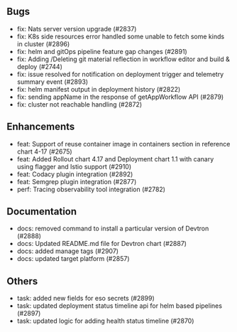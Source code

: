 ## Bugs
- fix: Nats server version upgrade (#2837)
- fix: K8s side resources error handled some unable to fetch some kinds in cluster (#2896)
- fix: helm and gitOps pipeline feature gap changes (#2891)
- fix: Adding /Deleting git material reflection in workflow editor and build & deploy (#2744)
- fix: issue resolved for notification on deployment trigger and telemetry summary event (#2893)
- fix: helm manifest output in deployment history (#2822)
- fix: sending appName in the response of getAppWorkflow API (#2879)
- fix: cluster not reachable handling (#2872)
## Enhancements
- feat: Support of reuse container image in containers section in reference chart 4-17 (#2675)
- feat: Added Rollout chart 4.17 and Deployment chart 1.1 with canary using flagger and Istio support (#2910)
- feat: Codacy plugin integration (#2892)
- feat: Semgrep plugin integration (#2877)
- perf: Tracing observability tool integration (#2782)
## Documentation
- docs: removed command to install a particular version of Devtron (#2888)
- docs: Updated README.md file for Devtron chart (#2887)
- docs: added manage tags (#2907)
- docs: updated target platform (#2857)
## Others
- task: added new fields for eso secrets (#2899)
- task: updated deployment status timeline api for helm based pipelines (#2897)
- task: updated logic for adding health status timeline (#2870)
